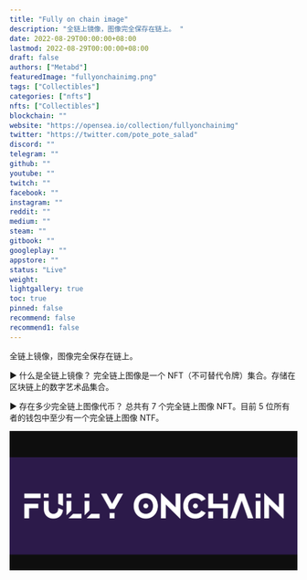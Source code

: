 ```yaml
---
title: "Fully on chain image"
description: "全链上镜像，图像完全保存在链上。 "
date: 2022-08-29T00:00:00+08:00
lastmod: 2022-08-29T00:00:00+08:00
draft: false
authors: ["Metabd"]
featuredImage: "fullyonchainimg.png"
tags: ["Collectibles"]
categories: ["nfts"]
nfts: ["Collectibles"]
blockchain: ""
website: "https://opensea.io/collection/fullyonchainimg"
twitter: "https://twitter.com/pote_pote_salad"
discord: ""
telegram: ""
github: ""
youtube: ""
twitch: ""
facebook: ""
instagram: ""
reddit: ""
medium: ""
steam: ""
gitbook: ""
googleplay: ""
appstore: ""
status: "Live"
weight: 
lightgallery: true
toc: true
pinned: false
recommend: false
recommend1: false
---
```

全链上镜像，图像完全保存在链上。

▶ 什么是全链上镜像？
完全链上图像是一个 NFT（不可替代令牌）集合。存储在区块链上的数字艺术品集合。

▶ 存在多少完全链上图像代币？
总共有 7 个完全链上图像 NFT。目前 5 位所有者的钱包中至少有一个完全链上图像 NTF。

![nft](4334232132123.png)